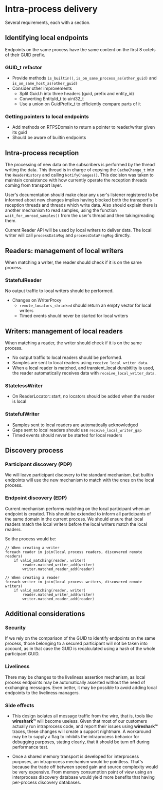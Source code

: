 # Intra-process delivery

Several requirements, each with a section.

## Identifying local endpoints
Endpoints on the same process have the same content on the first 8 octets of their GUID prefix. 

### GUID_t refactor
* Provide methods `is_builtin()`, `is_on_same_process_as(other_guid)` and `is_on_same_host_as(other_guid)`
* Consider other improvements
    * Split Guid.h into three headers (guid, prefix and entity_id)
    * Converting EntityId_t to uint32_t
    * Use a union on GuidPrefix_t to efficiently compare parts of it

### Getting pointers to local endpoints
* Add methods on RTPSDomain to return a pointer to reader/writer given its guid
* Should be aware of builtin endpoints

## Intra-process reception
The processing of new data on the subscribers is performed by the thread writing the data.
This thread is in charge of copying the `CacheChange_t` into the `ReaderHistory` and calling `NotifyChanges()`.
This decision was taken to maintain consistence with how currently operate the reception threads coming from transport
layer.

User's documentation should make clear any user's listener registered to be informed about new changes implies having
blocked both the transport's reception threads and threads which write data.
Also should explain there is another mechanism to read samples, using the function `wait_for_unread_samples()` from the
user's thread and then taking/reading them.

Current Reader API will be used by local writers to deliver data. The local writer will call `processDataMsg` and
`processDataFragMsg` directly.

## Readers: management of local writers
When matching a writer, the reader should check if it is on the same process.

### StatefulReader
No output traffic to local writers should be performed.
* Changes on WriterProxy
    * `remote_locators_shrinked` should return an empty vector for local writers
    * Timed events should never be started for local writers

## Writers: management of local readers
When matching a reader, the writer should check if it is on the same process.
* No output traffic to local readers should be performed.
* Samples are sent to local readers using `receive_local_writer_data`.
* When a local reader is matched, and transient_local durabitlity is used, the reader automatically receives data with `receive_local_writer_data`.

### StatelessWriter
* On ReaderLocator::start, no locators should be added when the reader is local

### StatefulWriter
* Samples sent to local readers are automatically acknowledged
* Gaps sent to local readers should use `receive_local_writer_gap`
* Timed events should never be started for local readers

## Discovery process

### Participant discovery (PDP)
We will leave participant discovery to the standard mechanism, but builtin endpoints will use the new
mechanism to match with the ones on the local process.

### Endpoint discovery (EDP)
Current mechanism performs matching on the local participant when an endpoint is created. 
This should be extended to inform all participants of the same domain in the current process.
We should ensure that local readers match the local writers before the local writers match the local readers.

So the process would be:
```
// When creating a writer
foreach reader in join(local process readers, discovered remote readers)
    if valid_matching(reader, writer)
        reader.matched_writer_add(writer)
        writer.matched_reader_add(reader)

// When creating a reader
foreach writer in join(local process writers, discovered remote writers)
    if valid_matching(reader, writer)
        reader.matched_writer_add(writer)
        writer.matched_reader_add(reader)
```

## Additional considerations

### Security
If we rely on the comparison of the GUID to identify endpoints on the same process, those belonging to a secured participant will not be taken into account, as in that case the GUID is recalculated using a hash of the whole participant GUID.

### Liveliness
There may be changes to the liveliness assertion mechanism, as local process endpoints may be automatically asserted without the need of exchanging messages. Even better, it may be possible to avoid adding local endpoints to the liveliness managers.

### Side effects

* This design isolates all message traffic from the wire, that is, tools like **wireshark™** will become useless. Given that most of our customers actually run intraprocess code, and report their issues using **wireshark™** traces, these changes will create a support nightmare. A workaround may be to supply a flag to inhibits the intraprocess behavior for debugging purposes, stating clearly, that it should be turn off during performance test.

* Once a shared memory transport is developed for interprocess purposes, an intraprocess mechanism would be pointless. That's because the trade off between speed gain and source complexity would be very expensive. From memory consumption point of view using an interprocess discovery database would yield more benefits that having per-process discovery databases.
